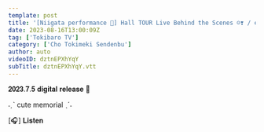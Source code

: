 ```yaml
---
template: post
title: '[Niigata performance 🌾] Hall TOUR Live Behind the Scenes ☺️❣️ / epi.240'
date: 2023-08-16T13:00:09Z
tag: ['Tokibaro TV']
category: ['Cho Tokimeki Sendenbu']
author: auto 
videoID: dztnEPXhYqY
subTitle: dztnEPXhYqY.vtt
---
```

𝟐𝟎𝟐𝟑.𝟕.𝟓 𝐝𝐢𝐠𝐢𝐭𝐚𝐥 𝐫𝐞𝐥𝐞𝐚𝐬𝐞 📣

˗ˏˋ cute memorial ˎˊ˗

[🎧] 𝐋𝐢𝐬𝐭𝐞𝐧